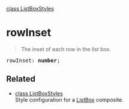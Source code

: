 [class ListBoxStyles](ListBoxStyles.md)

# rowInset

> The inset of each row in the list box.

<pre class="docgen_signature">rowInset: <b>number</b>;</pre>

## Related

- [<!--{ref:class}-->class ListBoxStyles](ListBoxStyles.md) \
    Style configuration for a [ListBox](ListBox.md) composite.
